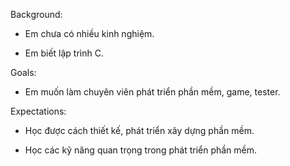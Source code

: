 Background:

- Em chưa có nhiều kinh nghiệm.

- Em biết lập trình C.

Goals:

- Em muốn làm chuyên viên phát triển phần mềm, game, tester.

Expectations:

- Học được cách thiết kế, phát triển  xây dựng phần mềm. 

- Học các kỹ năng quan trọng trong phát triển phần mềm.
